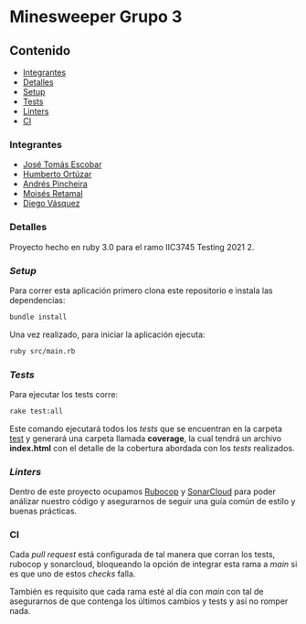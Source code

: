 # Minesweeper Grupo 3

## Contenido

- [Integrantes](#integrantes)
- [Detalles](#detalles)
- [Setup](#setup)
- [Tests](#tests)
- [Linters](#linters)
- [CI](#ci)

### Integrantes

- [José Tomás Escobar](https://github.com/JohnTrombon)
- [Humberto Ortúzar](https://github.com/humbertoortuzar)
- [Andrés Pincheira](https://github.com/arpincheira)
- [Moisés Retamal](https://github.com/meretamal)
- [Diego Vásquez](https://github.com/dhvasquez)

### Detalles

Proyecto hecho en ruby 3.0 para el ramo IIC3745 Testing 2021 2.

### _Setup_

Para correr esta aplicación primero clona este repositorio e instala las dependencias:

```bash
bundle install
```

Una vez realizado, para iniciar la aplicación ejecuta:

```bash
ruby src/main.rb
```

### _Tests_

Para ejecutar los tests corre:

```bash
rake test:all
```

Este comando ejecutará todos los _tests_ que se encuentran en la carpeta [test](./test) y generará una carpeta llamada **coverage**, la cual tendrá un archivo **index.html** con el detalle de la cobertura abordada con los _tests_ realizados.

### _Linters_

Dentro de este proyecto ocupamos [Rubocop](https://rubocop.org/) y [SonarCloud](https://sonarcloud.io/) para poder análizar nuestro código y asegurarnos de seguir una guía común de estilo y buenas prácticas.

### CI

Cada _pull request_ está configurada de tal manera que corran los tests, rubocop y sonarcloud, bloqueando la opción de integrar esta rama a _main_ si es que uno de estos _checks_ falla.

También es requisito que cada rama esté al día con _main_ con tal de asegurarnos de que contenga los últimos cambios y tests y así no romper nada.
